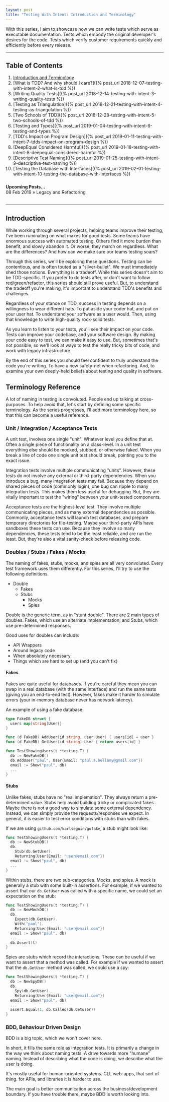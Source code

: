 ```yaml
---
layout: post
title: "Testing With Intent: Introduction and Terminology"
---
```


With this series, I aim to showcase how we can write tests which serve as executable documentation. Tests which embody the original developer's desires for the code. Tests which verify customer requirements quickly and efficiently before every release.

---

## Table of Contents

1. [Introduction and Terminology](#introduction)
2. [What is TDD? And why should I care?]({% post_url 2018-12-07-testing-with-intent-2-what-is-tdd %})
3. [Writing Quality Tests]({% post_url 2018-12-14-testing-with-intent-3-writing-quality-tests %})
4. [Testing as Triangulation]({% post_url 2018-12-21-testing-with-intent-4-testing-as-triangulation %})
5. [Two Schools of TDD]({% post_url 2018-12-28-testing-with-intent-5-two-schools-of-tdd %})
6. [Testing and Types]({% post_url 2019-01-04-testing-with-intent-6-testing-and-types %})
7. [TDD's Impact on Program Design]({% post_url 2019-01-11-testing-with-intent-7-tdds-impact-on-program-design %})
8. [DeepEqual Considered Harmful]({% post_url 2019-01-18-testing-with-intent-8-deepequal-considered-harmful %})
9. [Descriptive Test Naming]({% post_url 2019-01-25-testing-with-intent-9-descriptive-test-naming %})
10. [Testing the Database with Interfaces]({% post_url 2019-02-01-testing-with-intent-10-testing-the-database-with-interfaces %})
<h4 style="margin-bottom: 0; margin-top: 24px;">Upcoming Posts...</h4>
<div><span>08 Feb 2019</span> &raquo; Legacy and Refactoring</div>
<br>

---

## Introduction

While working through several projects, helping teams improve their testing,
I've been ruminating on what makes for good tests. Some teams have enormous
success with automated testing. Others find it more burden than benefit, and
slowly abandon it. Or worse, they march on regardless. What are the differences?
And how can we make sure our teams testing soars?

Through this series, we'll be exploring these questions. Testing can be
contentious, and is often touted as a "silver-bullet". We must immediately shed
those notions. Everything is a tradeoff. While this series doesn't aim to be
TDD-specific. If you prefer to do tests after, or don't want to follow
red/green/refactor, this series should still prove useful. But, to understand
the tradeoff you're making, it's important to understand TDD's benefits and
challenges.

Regardless of your stance on TDD, success in testing depends on a willingness to
wear different hats. To put aside your coder hat, and put on your user hat. To
understand your software as a user would. Then, using that knowledge to
write high-quality rock-solid tests.

As you learn to listen to your tests, you'll see their impact on your code.
Tests can improve your codebase, and your software design. By making your code
easy to test, we can make it easy to use. But, sometimes that's not possible, so
we'll look at ways to test the really tricky bits of code, and work with legacy
infrastructure.

By the end of this series you should feel confident to truly understand the code
you're writing. To have a new safety-net when refactoring. And, to examine your
own deeply-held beliefs about testing and quality in software.

##  Terminology Reference

A lot of naming in testing is convoluted. People end up talking at cross-purposes. To help avoid that, let's start by defining some specific terminology. As the series progresses, I'll add more terminology here, so that this can become a useful reference.

### Unit / Integration / Acceptance Tests

A unit test, involves one single "unit". Whatever level you define that at.
Often a single piece of functionality on a class-level. In a unit test
everything else should be mocked, stubbed, or otherwise faked. When you break a
line of code one single unit test should break, pointing you to the exact issue.

Integration tests involve multiple communicating "units". However, these tests
do not involve any external or third-party dependencies. When you introduce a
bug, many integration tests may fail. Because they depend on shared pieces of
code (commonly login), one bug can ripple to many integration tests. This makes
them less useful for debugging. But, they are vitally important to test the
"wiring" between your unit-tested components.

Acceptance tests are the highest-level test. They involve multiple communicating
pieces, and as many external dependencies as possible. Commonly, acceptance
tests will launch test databases, and prepare temporary directories for
file-testing. Maybe your third-party APIs have sandboxes these tests can use.
Because they involve so many dependencies, these tests tend to be the least
reliable, and are run the least. But, they're also a vital sanity-check before
releasing code.

###  Doubles / Stubs / Fakes / Mocks

The naming of fakes, stubs, mocks, and spies are all very convoluted. Every test
framework uses them differently. For this series, I'll try to use the following
definitions.

- Double
  - Fakes
  - Stubs
    - Mocks
    - Spies

Double is the generic term, as in "stunt double". There are 2 main types of doubles. Fakes, which use an alternate implementation, and Stubs, which use pre-determined responses.

Good uses for doubles can include:

- API Wrappers
- Around legacy code
- When absolutely necessary
- Things which are hard to set up (and you can't fix)

#### Fakes

Fakes are quite useful for databases. If you're careful they mean you can swap in a real database (with the same interface) and run the same tests (giving you an end-to-end test). However, fakes make it harder to simulate errors (your in-memory database never has network latency).

An example of using a fake database:

```Go
type FakeDB struct {
  users map[string]User{}
}

func (d FakeDB) AddUser(id string, user User) { users[id] = user }
func (d FakeDB) GetUser(id string) User { return users[id] }

func TestShowingUsers(t *testing.T) {
  db := NewFakeDB()
  db.AddUser("paul", User{Email: "paul.a.bellamy@gmail.com"})
  email := Show("paul", db)
  ...
}
```

#### Stubs

Unlike fakes, stubs have no "real implemation". They always return a pre-determined value. Stubs help avoid building tricky or complicated fakes. Maybe there is not a good way to simulate some external dependency. Instead, we can simply provide the requests/responses we expect. In general, it is easier to test error conditions with stubs than with fakes.

If we are using `github.com/karlseguin/gofake`, a stub might look like:

```Go
func TestShowingUsers(t *testing.T) {
  db := NewStubDB()
  db.
    Stub(db.GetUser).
    Returning(User{Email: "user@email.com"})
  email := Show("paul", db)
  ...
}
```

Within stubs, there are two sub-categories. Mocks, and spies. A mock is generally a stub with some built-in assertions. For example, if we wanted to assert that our `db.GetUser` was called with a specific name, we could set an expectation on the stub:

```Go
func TestShowingUsers(t *testing.T) {
  db := NewMockDB()
  db.
    Expect(db.GetUser).
    With("paul").
    Returning(User{Email: "user@email.com"})
  email := Show("paul", db)
  ...
  db.Assert(t)
}
```

Spies are stubs which record the interactions. These can be useful if we want to
assert that a method was called. For example if we wanted to assert that the
`db.GetUser` method was called, we could use a spy:

```Go
func TestShowingUsers(t *testing.T) {
  db := NewSpyDB()
  db.
    Spy(db.GetUser).
    Returning(User{Email: "user@email.com"})
  email := Show("paul", db)
  ...
  assert.Equal(1, db.Called(db.Getuser))
}
```

### BDD, Behaviour Driven Design

BDD is a big topic, which we won't cover here.

In short, it fills the same role as integration tests. It is primarily a
change in the way we think about naming tests. A drive towards more "humane"
naming. Instead of describing what the code is doing, we describe what the user
is doing.

It's mostly useful for human-oriented systems. CLI, web-apps, that sort of thing. for APIs, and libraries it is harder to use.

The main goal is better communication across the business/development boundary.
If you have trouble there, maybe BDD is worth looking into.
